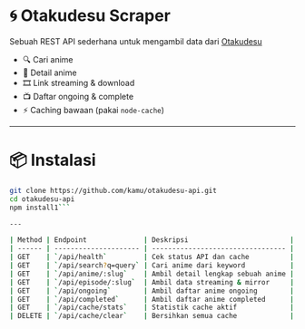 # 🌀 Otakudesu Scraper
Sebuah REST API sederhana untuk mengambil data dari [Otakudesu](https://otakudesu.cloud)

- 🔍 Cari anime
- 📘 Detail anime
- 🎞️ Link streaming & download
- 📺 Daftar ongoing & complete
- ⚡ Caching bawaan (pakai `node-cache`)

---

# 📦 Instalasi

```bash
git clone https://github.com/kamu/otakudesu-api.git
cd otakudesu-api
npm install1```

---

| Method | Endpoint              | Deskripsi                         |
| ------ | --------------------- | --------------------------------- |
| GET    | `/api/health`         | Cek status API dan cache          |
| GET    | `/api/search?q=query` | Cari anime dari keyword           |
| GET    | `/api/anime/:slug`    | Ambil detail lengkap sebuah anime |
| GET    | `/api/episode/:slug`  | Ambil data streaming & mirror     |
| GET    | `/api/ongoing`        | Ambil daftar anime ongoing        |
| GET    | `/api/completed`      | Ambil daftar anime completed      |
| GET    | `/api/cache/stats`    | Statistik cache aktif             |
| DELETE | `/api/cache/clear`    | Bersihkan semua cache             |
